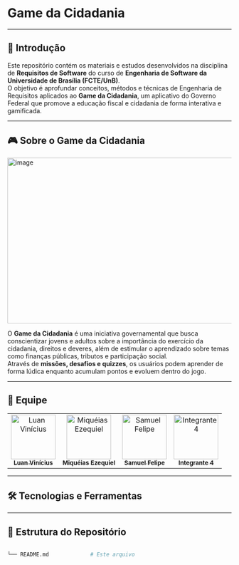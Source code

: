# **Game da Cidadania**
---

## 📝 Introdução  
Este repositório contém os materiais e estudos desenvolvidos na disciplina de **Requisitos de Software** do curso de **Engenharia de Software da Universidade de Brasília (FCTE/UnB)**.  
O objetivo é aprofundar conceitos, métodos e técnicas de Engenharia de Requisitos aplicados ao **Game da Cidadania**, um aplicativo do Governo Federal que promove a educação fiscal e cidadania de forma interativa e gamificada.

---

## 🎮 Sobre o Game da Cidadania 
<img width="570" height="372" alt="image" src="https://github.com/user-attachments/assets/19de0269-c703-411c-96b1-837183c017c4" />

O **Game da Cidadania** é uma iniciativa governamental que busca conscientizar jovens e adultos sobre a importância do exercício da cidadania, direitos e deveres, além de estimular o aprendizado sobre temas como finanças públicas, tributos e participação social.  
Através de **missões, desafios e quizzes**, os usuários podem aprender de forma lúdica enquanto acumulam pontos e evoluem dentro do jogo.

---

## 👥 Equipe  

<table>
  <tr>
    <td align="center">
      <a href="https://github.com/luannvi">
        <img src="https://github.com/luannvi.png" width="100px" alt="Luan Vinícius"/>
        <br />
        <sub><b>Luan Vinícius</b></sub>
      </a>
    </td>
    <td align="center">
      <a href="https://github.com/Kael-web7">
        <img src="https://github.com/Kael-web7.png" width="100px" alt="Miquéias Ezequiel"/>
        <br />
        <sub><b>Miquéias Ezequiel</b></sub>
      </a>
    </td>
    <td align="center">
      <a href="https://github.com/TerminaKng05">
        <img src="https://github.com/TerminaKng05.png" width="100px" alt="Samuel Felipe"/>
        <br />
        <sub><b>Samuel Felipe</b></sub>
      </a>
    </td>
    <td align="center">
      <a href="https://github.com/integrante4">
        <img src="https://avatars.githubusercontent.com/u/00000000?v=4" width="100px" alt="Integrante 4"/>
        <br />
        <sub><b>Integrante 4</b></sub>
      </a>
    </td>
  </tr>
</table>

---

## 🛠️ Tecnologias e Ferramentas  

---

## 📂 Estrutura do Repositório
```bash

└── README.md             # Este arquivo
